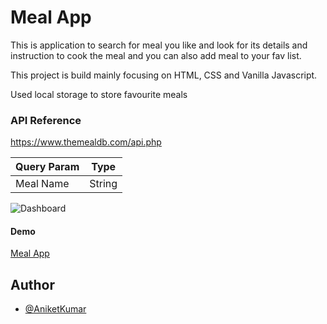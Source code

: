 # Meal App

This  is application to search for meal you like and look for its details and instruction to cook the meal and you can also add meal to your fav list.

This project is build mainly focusing on HTML, CSS and Vanilla Javascript.

Used local storage to store favourite meals

### API Reference
 https://www.themealdb.com/api.php

| Query Param | Type |
|-------------|------|
|Meal Name    | String |

![Dashboard](https://cool-druid-c22750.netlify.app/home)

#### Demo
 [Meal App](https://cool-druid-c22750.netlify.app)
## Author
- [@AniketKumar](https://github.com/aniket-kumar-30/meal-app/tree/master)


